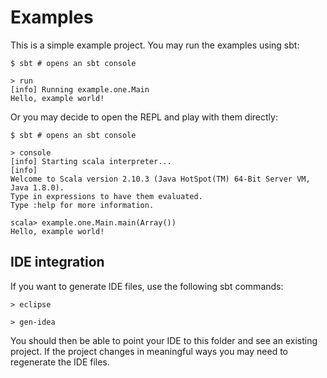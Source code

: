 Examples
========

This is a simple example project. You may run the examples using sbt:

    $ sbt # opens an sbt console

    > run
    [info] Running example.one.Main
    Hello, example world!

Or you may decide to open the REPL and play with them directly:

    $ sbt # opens an sbt console

    > console
    [info] Starting scala interpreter...
    [info] 
    Welcome to Scala version 2.10.3 (Java HotSpot(TM) 64-Bit Server VM, Java 1.8.0).
    Type in expressions to have them evaluated.
    Type :help for more information.

    scala> example.one.Main.main(Array())
    Hello, example world!

IDE integration
---------------
If you want to generate IDE files, use the following sbt commands:

    > eclipse

    > gen-idea

You should then be able to point your IDE to this folder and see an existing project.
If the project changes in meaningful ways you may need to regenerate the IDE files.